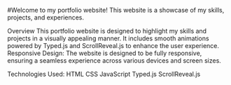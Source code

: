#Welcome to my portfolio website!
This website is a showcase of my skills, projects, and experiences.  


Overview
This portfolio website is designed to highlight my skills and projects in a visually appealing manner. It includes smooth animations powered by Typed.js and ScrollReveal.js to enhance the user experience.
Responsive Design: The website is designed to be fully responsive, ensuring a seamless experience across various devices and screen sizes.

Technologies Used:
HTML
CSS
JavaScript
Typed.js
ScrollReveal.js
